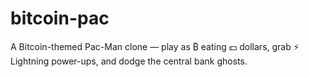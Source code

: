 # bitcoin-pac
A Bitcoin-themed Pac-Man clone — play as ₿ eating 💵 dollars, grab ⚡ Lightning power-ups, and dodge the central bank ghosts.
